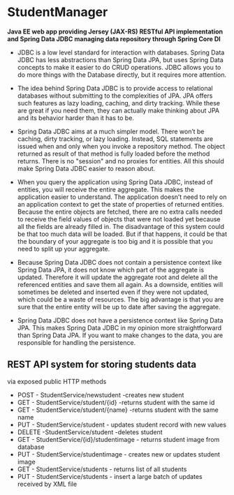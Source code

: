 # StudentManager
**Java EE web app providing Jersey (JAX-RS) RESTful API implementation and Spring Data JDBC managing data repository through Spring Core DI**

*    JDBC is a low level standard for interaction with databases. Spring Data JDBC has less abstractions than Spring Data JPA, but uses Spring Data concepts to make it easier to do CRUD operations. JDBC allows you to do more things with the Database directly, but it requires more attention.

*    The idea behind Spring Data JDBC is to provide access to relational databases without submitting to the complexities of JPA. JPA offers such features as lazy loading, caching, and dirty tracking. While these are great if you need them, they can actually make thinking about JPA and its behavior harder than it has to be.

*    Spring Data JDBC aims at a much simpler model. There won’t be caching, dirty tracking, or lazy loading. Instead, SQL statements are issued when and only when you invoke a repository method. The object returned as result of that method is fully loaded before the method returns. There is no "session" and no proxies for entities. All this should make Spring Data JDBC easier to reason about.

*    When you query the application using Spring Data JDBC, instead of entities, you will receive the entire aggregate. This makes the application easier to understand. The application doesn’t need to rely on an application context to get the state of properties of returned entities. Because the entire objects are fetched, there are no extra calls needed to receive the field values of objects that were not loaded yet because all the fields are already filled in. The disadvantage of this system could be that too much data will be loaded. But if that happens, it could be that the boundary of your aggregate is too big and it is possible that you need to split up your aggregate.

-    Because Spring Data JDBC does not contain a persistence context like Spring Data JPA, it does not know which part of the aggregate is updated. Therefore it will update the aggregate root and delete all the referenced entities and save them all again. As a downside, entities will sometimes be deleted and inserted even if they were not updated, which could be a waste of resources. The big advantage is that you are sure that the entire entity will be up to date after saving the aggregate.

-    Spring Data JDBC does not have a persistence context like Spring Data JPA. This makes Spring Data JDBC in my opinion more straightforward than Spring Data JPA. If you want to make changes to the data, you are responsible for handling the persistence.

## REST API system for storing students data
via exposed public HTTP methods

* POST - StudentService/newstudent -creates new student
* GET - StudentService/student/{id} -returns student with the same id
* GET - StudentService/student/{name} -returns student with the same name
* PUT - StudentService/student - updates student record with new values
* DELETE -StudentService/student -deletes student
* GET - StudentService/{id}/studentimage - returns student image from database
* PUT - StudentService/studentimage - creates new or updates student image
* GET - StudentService/students - returns list of all students
* PUT - StudentService/students - insert a large batch of updates received by XML file




